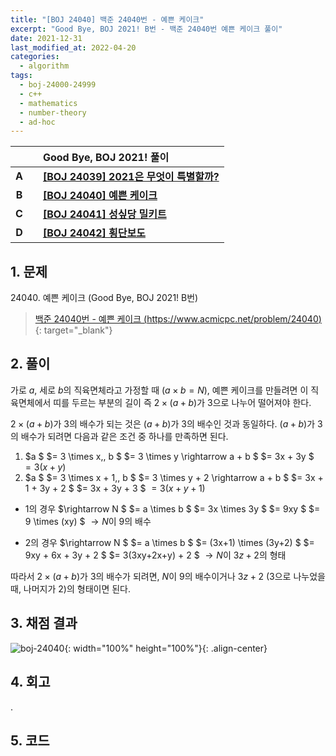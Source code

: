 ```yaml
---
title: "[BOJ 24040] 백준 24040번 - 예쁜 케이크"
excerpt: "Good Bye, BOJ 2021! B번 - 백준 24040번 예쁜 케이크 풀이"
date: 2021-12-31
last_modified_at: 2022-04-20
categories:
  - algorithm
tags:
  - boj-24000-24999
  - c++
  - mathematics
  - number-theory
  - ad-hoc
---
```


|||Good Bye, BOJ 2021! 풀이|
|:---:|:---:|:---|
|**A**||**[[BOJ 24039] 2021은 무엇이 특별할까?](https://burningfalls.github.io/algorithm/boj-24039/)**|
|**B**||**[[BOJ 24040] 예쁜 케이크](https://burningfalls.github.io/algorithm/boj-24040/)**|
|**C**||**[[BOJ 24041] 성싶당 밀키트](https://burningfalls.github.io/algorithm/boj-24041/)**|
|**D**||**[[BOJ 24042] 횡단보도](https://burningfalls.github.io/algorithm/boj-24042/)**|

## 1. 문제
$24040$. 예쁜 케이크 (Good Bye, BOJ 2021! B번)

> [백준 24040번 - 예쁜 케이크 (https://www.acmicpc.net/problem/24040)](https://www.acmicpc.net/problem/24040){: target="_blank"}

## 2. 풀이

가로 $a$, 세로 $b$의 직육면체라고 가정할 때 $(a \times b = N)$, 예쁜 케이크를 만들려면 이 직육면체에서 띠를 두르는 부분의 길이 즉 $2 \times (a + b)$가 $3$으로 나누어 떨어져야 한다.

$2 \times (a + b)$가 $3$의 배수가 되는 것은 $(a + b)$가 $3$의 배수인 것과 동일하다. $(a + b)$가 $3$의 배수가 되려면 다음과 같은 조건 중 하나를 만족하면 된다.

1.	$a $ $= 3 \times x,\, b $ $= 3 \times y \rightarrow a + b $ $= 3x + 3y $ $= 3(x+y)$
1.	$a $ $= 3 \times x + 1,\, b $ $= 3 \times y + 2 \rightarrow a + b $ $= 3x + 1 + 3y + 2 $ $= 3x + 3y + 3 $ $= 3(x+y+1)$

* $1$의 경우 $\rightarrow N $ $= a \times b $ $= 3x \times 3y $ $= 9xy $ $= 9 \times (xy) $ $\rightarrow N$이 $9$의 배수

* $2$의 경우 $\rightarrow N $ $= a \times b $ $= (3x+1) \times (3y+2) $ $= 9xy + 6x + 3y + 2 $ $= 3(3xy+2x+y) + 2 $ $\rightarrow N$이 $3z+2$의 형태

따라서 $2 \times (a + b)$가 $3$의 배수가 되려면, $N$이 $9$의 배수이거나 $3z+2$ ($3$으로 나누었을 때, 나머지가 $2$)의 형태이면 된다.

## 3. 채점 결과

![boj-24040](https://user-images.githubusercontent.com/30232837/160975395-3f9d7fb5-e6db-41f2-9e25-09f53577b915.png "boj-24040"){: width="100%" height="100%"}{: .align-center}

## 4. 회고

.

## 5. 코드

<script src="https://gist.github.com/BurningFalls/d93beb6f52aef067e0e45439391a0739.js"></script>